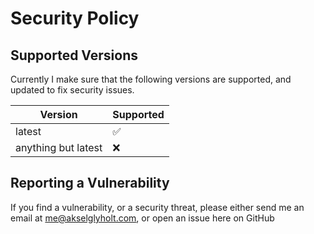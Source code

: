 # Security Policy

## Supported Versions
Currently I make sure that the following versions are supported, and updated to fix security issues.

| Version | Supported          |
| ------- | ------------------ |
| latest   | :white_check_mark: |
| anything but latest   | :x:                |

## Reporting a Vulnerability

If you find a vulnerability, or a security threat, please either send me an email at me@akselglyholt.com, or open an issue here on GitHub
